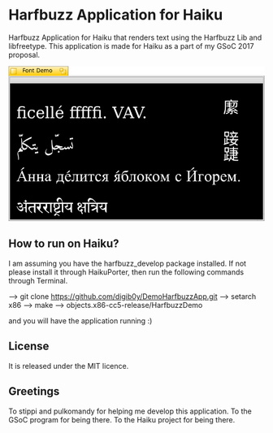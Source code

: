 Harfbuzz Application for Haiku
===========

Harfbuzz Application for Haiku that renders text using the Harfbuzz Lib and libfreetype.
This application is made for Haiku as a part of my GSoC 2017 proposal.

![screenshot](screenshot.png)

How to run on Haiku?
-------
I am assuming you have the harfbuzz_develop package installed. If not please install it through HaikuPorter, then run the following commands through Terminal.

--> git clone https://github.com/digib0y/DemoHarfbuzzApp.git
--> setarch x86
--> make
--> objects.x86-cc5-release/HarfbuzzDemo

and you will have the application running :)

License
-------

It is released under the MIT licence.

Greetings
---------

To stippi and pulkomandy for helping me develop this application.
To the GSoC program for being there.
To the Haiku project for being there.